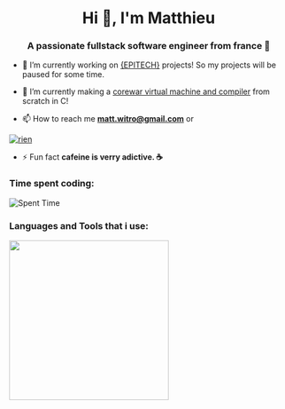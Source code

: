 <h1 align="center">Hi 👋, I'm Matthieu</h1>
<h3 align="center">A passionate fullstack software engineer from france 🥐</h3>

- 🔭 I’m currently working on [{EPITECH}](https://www.epitech.eu/) projects! So my projects will be paused for some time.

- 🌱 I’m currently making a [corewar virtual machine and compiler](https://fr.wikipedia.org/wiki/Core_War) from scratch in C!

- 📫 How to reach me **matt.witro@gmail.com** or

<a href=""><img src="https://discord.c99.nl/widget/theme-4/281718112427048960.png" alt="rien"/></a>

- ⚡ Fun fact **cafeine is verry adictive. ☕**

<h3 align="left">Time spent coding: </h3>

![Spent Time](https://wakapi.deadplays.fr/api/activity/chart/deadplays.svg)

<h3 align="left">Languages and Tools that i use:</h3>

<a href="https://wakatime.com"><img src="https://wakatime.com/share/@018dc3f1-fcff-417e-807d-1d05d1f346c6/b3d4d840-9554-48a6-9dad-3136716e5ec2.png" style="width: 30vw"/></a>
